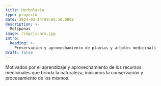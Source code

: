 ```yaml
---
title: Herbolaria
type: proyecto
date: 2024-03-14T09:04:10.000Z
description: >-
  Meliponas
image: /img/jicara.jpg
intro:
  heading: >-
    Preservacion y aprovechamiento de plantas y árboles medicinals 
draft: false
---
```


Motivados por el aprendizaje y aprovechamiento de los recursos medicinales
que brinda la naturaleza, iniciamos la conservación y procesamiento de los mismos.


